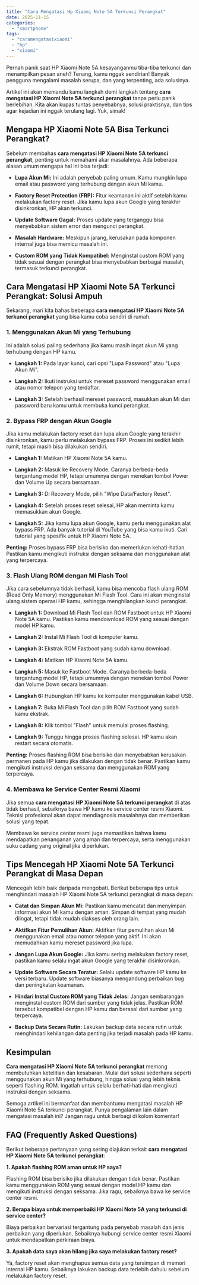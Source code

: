 ```yaml
---
title: "Cara Mengatasi Hp Xiaomi Note 5A Terkunci Perangkat"
date: 2025-11-15
categories: 
  - "smartphone"
tags: 
  - "caramengatasixiaomi"
  - "hp"
  - "xiaomi"
---
```


Pernah panik saat HP Xiaomi Note 5A kesayanganmu tiba-tiba terkunci dan menampilkan pesan aneh? Tenang, kamu nggak sendirian! Banyak pengguna mengalami masalah serupa, dan yang terpenting, ada solusinya.

Artikel ini akan memandu kamu langkah demi langkah tentang **cara mengatasi HP Xiaomi Note 5A terkunci perangkat** tanpa perlu panik berlebihan. Kita akan kupas tuntas penyebabnya, solusi praktisnya, dan tips agar kejadian ini nggak terulang lagi. Yuk, simak!

## Mengapa HP Xiaomi Note 5A Bisa Terkunci Perangkat?

Sebelum membahas **cara mengatasi HP Xiaomi Note 5A terkunci perangkat**, penting untuk memahami akar masalahnya. Ada beberapa alasan umum mengapa hal ini bisa terjadi:

- **Lupa Akun Mi:** Ini adalah penyebab paling umum. Kamu mungkin lupa email atau password yang terhubung dengan akun Mi kamu.
    
- **Factory Reset Protection (FRP):** Fitur keamanan ini aktif setelah kamu melakukan factory reset. Jika kamu lupa akun Google yang terakhir disinkronkan, HP akan terkunci.
    
- **Update Software Gagal:** Proses update yang terganggu bisa menyebabkan sistem error dan mengunci perangkat.
    
- **Masalah Hardware:** Meskipun jarang, kerusakan pada komponen internal juga bisa memicu masalah ini.
    
- **Custom ROM yang Tidak Kompatibel:** Menginstal custom ROM yang tidak sesuai dengan perangkat bisa menyebabkan berbagai masalah, termasuk terkunci perangkat.
    

## Cara Mengatasi HP Xiaomi Note 5A Terkunci Perangkat: Solusi Ampuh

Sekarang, mari kita bahas beberapa **cara mengatasi HP Xiaomi Note 5A terkunci perangkat** yang bisa kamu coba sendiri di rumah.

### 1\. Menggunakan Akun Mi yang Terhubung

Ini adalah solusi paling sederhana jika kamu masih ingat akun Mi yang terhubung dengan HP kamu.

- **Langkah 1:** Pada layar kunci, cari opsi "Lupa Password" atau "Lupa Akun Mi".
    
- **Langkah 2:** Ikuti instruksi untuk mereset password menggunakan email atau nomor telepon yang terdaftar.
    
- **Langkah 3:** Setelah berhasil mereset password, masukkan akun Mi dan password baru kamu untuk membuka kunci perangkat.
    

### 2\. Bypass FRP dengan Akun Google

Jika kamu melakukan factory reset dan lupa akun Google yang terakhir disinkronkan, kamu perlu melakukan bypass FRP. Proses ini sedikit lebih rumit, tetapi masih bisa dilakukan sendiri.

- **Langkah 1:** Matikan HP Xiaomi Note 5A kamu.
    
- **Langkah 2:** Masuk ke Recovery Mode. Caranya berbeda-beda tergantung model HP, tetapi umumnya dengan menekan tombol Power dan Volume Up secara bersamaan.
    
- **Langkah 3:** Di Recovery Mode, pilih "Wipe Data/Factory Reset".
    
- **Langkah 4:** Setelah proses reset selesai, HP akan meminta kamu memasukkan akun Google.
    
- **Langkah 5:** Jika kamu lupa akun Google, kamu perlu menggunakan alat bypass FRP. Ada banyak tutorial di YouTube yang bisa kamu ikuti. Cari tutorial yang spesifik untuk HP Xiaomi Note 5A.
    

**Penting:** Proses bypass FRP bisa berisiko dan memerlukan kehati-hatian. Pastikan kamu mengikuti instruksi dengan seksama dan menggunakan alat yang terpercaya.

### 3\. Flash Ulang ROM dengan Mi Flash Tool

Jika cara sebelumnya tidak berhasil, kamu bisa mencoba flash ulang ROM (Read Only Memory) menggunakan Mi Flash Tool. Cara ini akan menginstal ulang sistem operasi HP kamu, sehingga menghilangkan kunci perangkat.

- **Langkah 1:** Download Mi Flash Tool dan ROM Fastboot untuk HP Xiaomi Note 5A kamu. Pastikan kamu mendownload ROM yang sesuai dengan model HP kamu.
    
- **Langkah 2:** Instal Mi Flash Tool di komputer kamu.
    
- **Langkah 3:** Ekstrak ROM Fastboot yang sudah kamu download.
    
- **Langkah 4:** Matikan HP Xiaomi Note 5A kamu.
    
- **Langkah 5:** Masuk ke Fastboot Mode. Caranya berbeda-beda tergantung model HP, tetapi umumnya dengan menekan tombol Power dan Volume Down secara bersamaan.
    
- **Langkah 6:** Hubungkan HP kamu ke komputer menggunakan kabel USB.
    
- **Langkah 7:** Buka Mi Flash Tool dan pilih ROM Fastboot yang sudah kamu ekstrak.
    
- **Langkah 8:** Klik tombol "Flash" untuk memulai proses flashing.
    
- **Langkah 9:** Tunggu hingga proses flashing selesai. HP kamu akan restart secara otomatis.
    

**Penting:** Proses flashing ROM bisa berisiko dan menyebabkan kerusakan permanen pada HP kamu jika dilakukan dengan tidak benar. Pastikan kamu mengikuti instruksi dengan seksama dan menggunakan ROM yang terpercaya.

### 4\. Membawa ke Service Center Resmi Xiaomi

Jika semua **cara mengatasi HP Xiaomi Note 5A terkunci perangkat** di atas tidak berhasil, sebaiknya bawa HP kamu ke service center resmi Xiaomi. Teknisi profesional akan dapat mendiagnosis masalahnya dan memberikan solusi yang tepat.

Membawa ke service center resmi juga memastikan bahwa kamu mendapatkan penanganan yang aman dan terpercaya, serta menggunakan suku cadang yang original jika diperlukan.

## Tips Mencegah HP Xiaomi Note 5A Terkunci Perangkat di Masa Depan

Mencegah lebih baik daripada mengobati. Berikut beberapa tips untuk menghindari masalah HP Xiaomi Note 5A terkunci perangkat di masa depan:

- **Catat dan Simpan Akun Mi:** Pastikan kamu mencatat dan menyimpan informasi akun Mi kamu dengan aman. Simpan di tempat yang mudah diingat, tetapi tidak mudah diakses oleh orang lain.
    
- **Aktifkan Fitur Pemulihan Akun:** Aktifkan fitur pemulihan akun Mi menggunakan email atau nomor telepon yang aktif. Ini akan memudahkan kamu mereset password jika lupa.
    
- **Jangan Lupa Akun Google:** Jika kamu sering melakukan factory reset, pastikan kamu selalu ingat akun Google yang terakhir disinkronkan.
    
- **Update Software Secara Teratur:** Selalu update software HP kamu ke versi terbaru. Update software biasanya mengandung perbaikan bug dan peningkatan keamanan.
    
- **Hindari Instal Custom ROM yang Tidak Jelas:** Jangan sembarangan menginstal custom ROM dari sumber yang tidak jelas. Pastikan ROM tersebut kompatibel dengan HP kamu dan berasal dari sumber yang terpercaya.
    
- **Backup Data Secara Rutin:** Lakukan backup data secara rutin untuk menghindari kehilangan data penting jika terjadi masalah pada HP kamu.
    

## Kesimpulan

**Cara mengatasi HP Xiaomi Note 5A terkunci perangkat** memang membutuhkan ketelitian dan kesabaran. Mulai dari solusi sederhana seperti menggunakan akun Mi yang terhubung, hingga solusi yang lebih teknis seperti flashing ROM. Ingatlah untuk selalu berhati-hati dan mengikuti instruksi dengan seksama.

Semoga artikel ini bermanfaat dan membantumu mengatasi masalah HP Xiaomi Note 5A terkunci perangkat. Punya pengalaman lain dalam mengatasi masalah ini? Jangan ragu untuk berbagi di kolom komentar!

## FAQ (Frequently Asked Questions)

Berikut beberapa pertanyaan yang sering diajukan terkait **cara mengatasi HP Xiaomi Note 5A terkunci perangkat**:

**1\. Apakah flashing ROM aman untuk HP saya?**

Flashing ROM bisa berisiko jika dilakukan dengan tidak benar. Pastikan kamu menggunakan ROM yang sesuai dengan model HP kamu dan mengikuti instruksi dengan seksama. Jika ragu, sebaiknya bawa ke service center resmi.

**2\. Berapa biaya untuk memperbaiki HP Xiaomi Note 5A yang terkunci di service center?**

Biaya perbaikan bervariasi tergantung pada penyebab masalah dan jenis perbaikan yang diperlukan. Sebaiknya hubungi service center resmi Xiaomi untuk mendapatkan perkiraan biaya.

**3\. Apakah data saya akan hilang jika saya melakukan factory reset?**

Ya, factory reset akan menghapus semua data yang tersimpan di memori internal HP kamu. Sebaiknya lakukan backup data terlebih dahulu sebelum melakukan factory reset.
